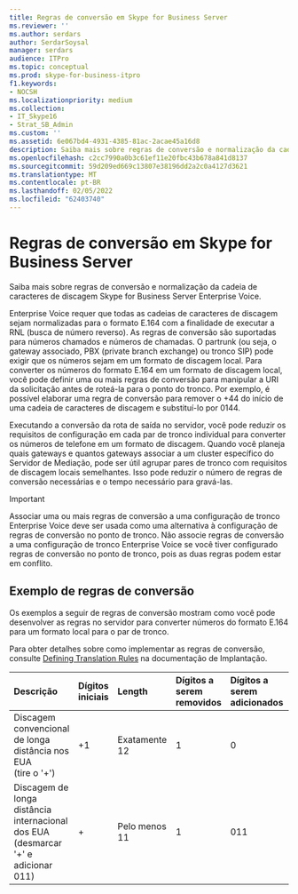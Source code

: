 ```yaml
---
title: Regras de conversão em Skype for Business Server
ms.reviewer: ''
ms.author: serdars
author: SerdarSoysal
manager: serdars
audience: ITPro
ms.topic: conceptual
ms.prod: skype-for-business-itpro
f1.keywords:
- NOCSH
ms.localizationpriority: medium
ms.collection:
- IT_Skype16
- Strat_SB_Admin
ms.custom: ''
ms.assetid: 6e067bd4-4931-4385-81ac-2acae45a16d8
description: Saiba mais sobre regras de conversão e normalização da cadeia de caracteres de discagem Skype for Business Server Enterprise Voice.
ms.openlocfilehash: c2cc7990a0b3c61ef11e20fbc43b678a841d8137
ms.sourcegitcommit: 59d209ed669c13807e38196dd2a2c0a4127d3621
ms.translationtype: MT
ms.contentlocale: pt-BR
ms.lasthandoff: 02/05/2022
ms.locfileid: "62403740"
---
```

# <a name="translation-rules-in-skype-for-business-server"></a>Regras de conversão em Skype for Business Server

Saiba mais sobre regras de conversão e normalização da cadeia de caracteres de discagem Skype for Business Server Enterprise Voice.

 Enterprise Voice requer que todas as cadeias de caracteres de discagem sejam normalizadas para o formato E.164 com a finalidade de executar a RNL (busca de número reverso). As regras de conversão são suportadas para números chamados e números de chamadas. O partrunk (ou seja, o gateway associado, PBX (private branch exchange) ou tronco SIP) pode exigir que os números sejam em um formato de discagem local. Para converter os números do formato E.164 em um formato de discagem local, você pode definir uma ou mais regras de conversão para manipular a URI da solicitação antes de roteá-la para o ponto do tronco. Por exemplo, é possível elaborar uma regra de conversão para remover o +44 do início de uma cadeia de caracteres de discagem e substituí-lo por 0144.

Executando a conversão da rota de saída no servidor, você pode reduzir os requisitos de configuração em cada par de tronco individual para converter os números de telefone em um formato de discagem. Quando você planeja quais gateways e quantos gateways associar a um cluster específico do Servidor de Mediação, pode ser útil agrupar pares de tronco com requisitos de discagem locais semelhantes. Isso pode reduzir o número de regras de conversão necessárias e o tempo necessário para gravá-las.

> [!IMPORTANT]
> Associar uma ou mais regras de conversão a uma configuração de tronco Enterprise Voice deve ser usada como uma alternativa à configuração de regras de conversão no ponto de tronco. Não associe regras de conversão a uma configuração de tronco Enterprise Voice se você tiver configurado regras de conversão no ponto de tronco, pois as duas regras podem estar em conflito.

## <a name="example-translation-rules"></a>Exemplo de regras de conversão

Os exemplos a seguir de regras de conversão mostram como você pode desenvolver as regras no servidor para converter números do formato E.164 para um formato local para o par de tronco.

Para obter detalhes sobre como implementar as regras de conversão, consulte [Defining Translation Rules](/previous-versions/office/lync-server-2013/lync-server-2013-defining-translation-rules) na documentação de Implantação.

|**Descrição**|**Dígitos iniciais**|**Length**|**Dígitos a serem removidos**|**Dígitos a serem adicionados**|**Padrão de correspondência**|**Tradução**|**Exemplo**|
|:-----|:-----|:-----|:-----|:-----|:-----|:-----|:-----|
|Discagem convencional de longa distância nos EUA  <br/> (tire o '+')  <br/> |+1  <br/> |Exatamente 12  <br/> |1  <br/> |0  <br/> |^\+(1\d{10}) $  <br/> |$1  <br/> |+14255551010 se torna 14255551010  <br/> |
|Discagem de longa distância internacional dos EUA  <br/> (desmarcar '+' e adicionar 011)  <br/> |+  <br/> |Pelo menos 11  <br/> |1  <br/> |011  <br/> |^\+(\d{9}\d+)$  <br/> |011$1  <br/> |+441235551010 se torna 011441235551010  <br/> |